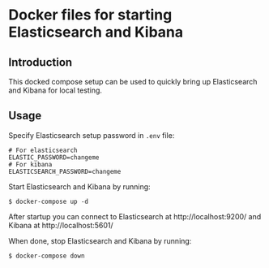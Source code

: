 # Docker files for starting Elasticsearch and Kibana

## Introduction

This docked compose setup can be used to quickly bring up Elasticsearch and Kibana for local testing.

## Usage

Specify Elasticsearch setup password in `.env` file:

```
# For elasticsearch
ELASTIC_PASSWORD=changeme
# For kibana
ELASTICSEARCH_PASSWORD=changeme
```

Start Elasticsearch and Kibana by running:

```
$ docker-compose up -d
```

After startup you can connect to Elasticsearch at http://localhost:9200/ and Kibana at http://localhost:5601/

When done, stop Elasticsearch and Kibana by running:

```
$ docker-compose down
```
